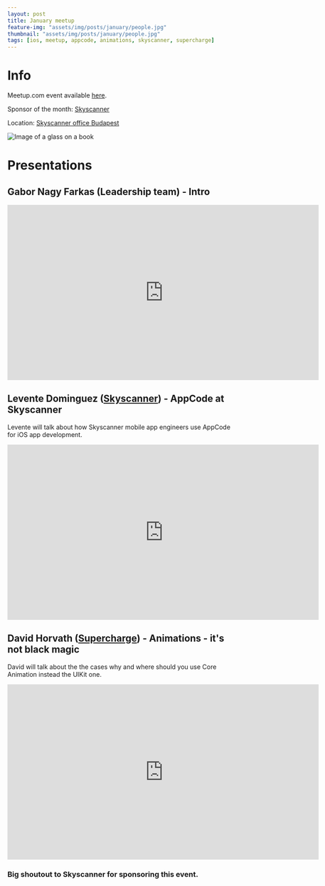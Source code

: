 ```yaml
---
layout: post
title: January meetup
feature-img: "assets/img/posts/january/people.jpg"
thumbnail: "assets/img/posts/january/people.jpg"
tags: [ios, meetup, appcode, animations, skyscanner, supercharge]
---
```


# Info

Meetup.com event available [here](https://www.meetup.com/NSBudapest/events/245939002/).

Sponsor of the month: [Skyscanner](https://www.skyscanner.net/jobs/offices/budapest/)

Location: [Skyscanner office Budapest](https://goo.gl/maps/5k96gWUPv6z)

![Image of a glass on a book](https://officesnapshots.com/wp-content/uploads/2015/12/skyscanner-office-design-1-700x464.jpg)

# Presentations

## Gabor Nagy Farkas (Leadership team) - Intro

<iframe width="700" height="394" src="https://www.youtube-nocookie.com/embed/vO9_mUo0Ai0" frameborder="0" allow="autoplay; encrypted-media" allowfullscreen></iframe>

## Levente Dominguez ([Skyscanner](https://www.skyscanner.net)) - AppCode at Skyscanner

Levente will talk about how Skyscanner mobile app engineers use AppCode for iOS app development.

<iframe width="700" height="394" src="https://www.youtube-nocookie.com/embed/vO9_mUo0Ai0?start=194" frameborder="0" allow="autoplay; encrypted-media" allowfullscreen></iframe>

## David Horvath ([Supercharge](https://www.supercharge.io)) - Animations - it's not black magic

David will talk about the the cases why and where should you use Core Animation instead the UIKit one.

<iframe width="700" height="394" src="https://www.youtube-nocookie.com/embed/vO9_mUo0Ai0?start=1014" frameborder="0" allow="autoplay; encrypted-media" allowfullscreen></iframe>


### Big shoutout to Skyscanner for sponsoring this event.